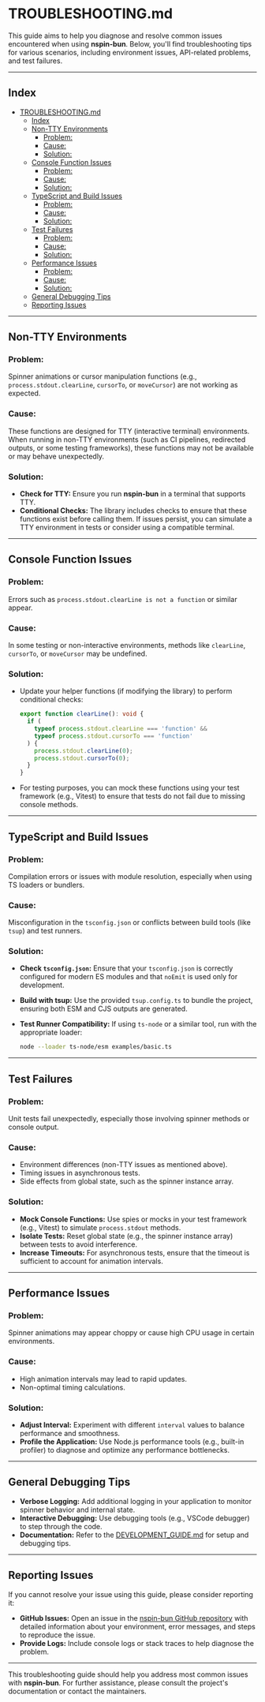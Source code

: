 # TROUBLESHOOTING.md

This guide aims to help you diagnose and resolve common issues encountered when using **nspin-bun**. Below, you'll find troubleshooting tips for various scenarios, including environment issues, API-related problems, and test failures.

---

## Index

- [TROUBLESHOOTING.md](#troubleshootingmd)
  - [Index](#index)
  - [Non-TTY Environments](#non-tty-environments)
    - [Problem:](#problem)
    - [Cause:](#cause)
    - [Solution:](#solution)
  - [Console Function Issues](#console-function-issues)
    - [Problem:](#problem-1)
    - [Cause:](#cause-1)
    - [Solution:](#solution-1)
  - [TypeScript and Build Issues](#typescript-and-build-issues)
    - [Problem:](#problem-2)
    - [Cause:](#cause-2)
    - [Solution:](#solution-2)
  - [Test Failures](#test-failures)
    - [Problem:](#problem-3)
    - [Cause:](#cause-3)
    - [Solution:](#solution-3)
  - [Performance Issues](#performance-issues)
    - [Problem:](#problem-4)
    - [Cause:](#cause-4)
    - [Solution:](#solution-4)
  - [General Debugging Tips](#general-debugging-tips)
  - [Reporting Issues](#reporting-issues)

---

## Non-TTY Environments

### Problem:

Spinner animations or cursor manipulation functions (e.g., `process.stdout.clearLine`, `cursorTo`, or `moveCursor`) are not working as expected.

### Cause:

These functions are designed for TTY (interactive terminal) environments. When running in non-TTY environments (such as CI pipelines, redirected outputs, or some testing frameworks), these functions may not be available or may behave unexpectedly.

### Solution:

- **Check for TTY:**
  Ensure you run **nspin-bun** in a terminal that supports TTY.
- **Conditional Checks:**
  The library includes checks to ensure that these functions exist before calling them. If issues persist, you can simulate a TTY environment in tests or consider using a compatible terminal.

---

## Console Function Issues

### Problem:

Errors such as `process.stdout.clearLine is not a function` or similar appear.

### Cause:

In some testing or non-interactive environments, methods like `clearLine`, `cursorTo`, or `moveCursor` may be undefined.

### Solution:

- Update your helper functions (if modifying the library) to perform conditional checks:

  ```typescript
  export function clearLine(): void {
    if (
      typeof process.stdout.clearLine === 'function' &&
      typeof process.stdout.cursorTo === 'function'
    ) {
      process.stdout.clearLine(0);
      process.stdout.cursorTo(0);
    }
  }
  ```

- For testing purposes, you can mock these functions using your test framework (e.g., Vitest) to ensure that tests do not fail due to missing console methods.

---

## TypeScript and Build Issues

### Problem:

Compilation errors or issues with module resolution, especially when using TS loaders or bundlers.

### Cause:

Misconfiguration in the `tsconfig.json` or conflicts between build tools (like `tsup`) and test runners.

### Solution:

- **Check `tsconfig.json`:**
  Ensure that your `tsconfig.json` is correctly configured for modern ES modules and that `noEmit` is used only for development.
- **Build with tsup:**
  Use the provided `tsup.config.ts` to bundle the project, ensuring both ESM and CJS outputs are generated.
- **Test Runner Compatibility:**
  If using `ts-node` or a similar tool, run with the appropriate loader:

  ```bash
  node --loader ts-node/esm examples/basic.ts
  ```

---

## Test Failures

### Problem:

Unit tests fail unexpectedly, especially those involving spinner methods or console output.

### Cause:

- Environment differences (non-TTY issues as mentioned above).
- Timing issues in asynchronous tests.
- Side effects from global state, such as the spinner instance array.

### Solution:

- **Mock Console Functions:**
  Use spies or mocks in your test framework (e.g., Vitest) to simulate `process.stdout` methods.
- **Isolate Tests:**
  Reset global state (e.g., the spinner instance array) between tests to avoid interference.
- **Increase Timeouts:**
  For asynchronous tests, ensure that the timeout is sufficient to account for animation intervals.

---

## Performance Issues

### Problem:

Spinner animations may appear choppy or cause high CPU usage in certain environments.

### Cause:

- High animation intervals may lead to rapid updates.
- Non-optimal timing calculations.

### Solution:

- **Adjust Interval:**
  Experiment with different `interval` values to balance performance and smoothness.
- **Profile the Application:**
  Use Node.js performance tools (e.g., built-in profiler) to diagnose and optimize any performance bottlenecks.

---

## General Debugging Tips

- **Verbose Logging:**
  Add additional logging in your application to monitor spinner behavior and internal state.
- **Interactive Debugging:**
  Use debugging tools (e.g., VSCode debugger) to step through the code.
- **Documentation:**
  Refer to the [DEVELOPMENT_GUIDE.md](./DEVELOPMENT_GUIDE.md) for setup and debugging tips.

---

## Reporting Issues

If you cannot resolve your issue using this guide, please consider reporting it:

- **GitHub Issues:**
  Open an issue in the [nspin-bun GitHub repository](https://github.com/ManuelGil/nspin-bun/issues) with detailed information about your environment, error messages, and steps to reproduce the issue.
- **Provide Logs:**
  Include console logs or stack traces to help diagnose the problem.

---

This troubleshooting guide should help you address most common issues with **nspin-bun**. For further assistance, please consult the project's documentation or contact the maintainers.
